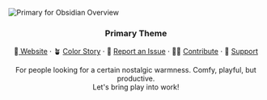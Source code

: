 ![Primary for Obsidian Overview](https://github.com/primary-theme/obsidian/blob/main/assets/obsidian-overview-header.png)
<h3 align="center">Primary Theme</h3>

<p align="center">
🎠<a href="" alt=""> Website</a>
    ⋅
🪴 <a href="" alt="">Color Story</a>
    ⋅
🐛 <a href="" alt="">Report an Issue</a>
    ⋅
🙋‍♀️ <a href="" alt="">Contribute</a>
    ⋅
💛 <a href="" alt="">Support</a>
</p>

<p align="center">
For people looking for a certain nostalgic warmness. Comfy, playful, but productive.
<br>
Let's bring play into work!
</p>
